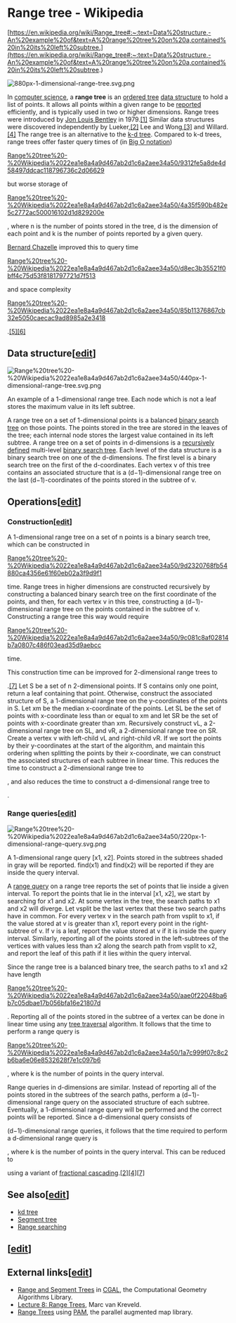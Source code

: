 # Range tree - Wikipedia

[https://en.wikipedia.org/wiki/Range_tree#:~:text=Data%20structure,-An%20example%20of&text=A%20range%20tree%20on%20a,contained%20in%20its%20left%20subtree.](https://en.wikipedia.org/wiki/Range_tree#:~:text=Data%20structure,-An%20example%20of&text=A%20range%20tree%20on%20a,contained%20in%20its%20left%20subtree.)

![880px-1-dimensional-range-tree.svg.png](880px-1-dimensional-range-tree.svg.png)

In [computer science](https://en.wikipedia.org/wiki/Computer_science), a **range tree** is an [ordered tree](https://en.wikipedia.org/wiki/Ordered_tree_data_structure) [data structure](https://en.wikipedia.org/wiki/Data_structure) to hold a list of points. It allows all points within a given range to be [reported](https://en.wikipedia.org/wiki/Range_query) efficiently, and is typically used in two or higher dimensions. Range trees were introduced by [Jon Louis Bentley](https://en.wikipedia.org/wiki/Jon_Louis_Bentley) in 1979.[[1]](https://en.wikipedia.org/wiki/Range_tree) Similar data structures were discovered independently by Lueker,[[2]](https://en.wikipedia.org/wiki/Range_tree) Lee and Wong,[[3]](https://en.wikipedia.org/wiki/Range_tree) and Willard.[[4]](https://en.wikipedia.org/wiki/Range_tree) The range tree is an alternative to the [k-d tree](https://en.wikipedia.org/wiki/K-d_tree). Compared to k-d trees, range trees offer faster query times of (in [Big O notation](https://en.wikipedia.org/wiki/Big_O_notation))

[Range%20tree%20-%20Wikipedia%2022ea1e8a4a9d467ab2d1c6a2aee34a50/9312fe5a8de4d58497ddcac118796736c2d06629](9312fe5a8de4d58497ddcac118796736c2d06629)

but worse storage of

[Range%20tree%20-%20Wikipedia%2022ea1e8a4a9d467ab2d1c6a2aee34a50/4a35f590b482e5c2772ac500016102d1d829200e](4a35f590b482e5c2772ac500016102d1d829200e)

, where n is the number of points stored in the tree, d is the dimension of each point and k is the number of points reported by a given query.

[Bernard Chazelle](https://en.wikipedia.org/wiki/Bernard_Chazelle) improved this to query time

[Range%20tree%20-%20Wikipedia%2022ea1e8a4a9d467ab2d1c6a2aee34a50/d8ec3b35521f0bff4c75d53f8181797721d7f513](d8ec3b35521f0bff4c75d53f8181797721d7f513)

and space complexity

[Range%20tree%20-%20Wikipedia%2022ea1e8a4a9d467ab2d1c6a2aee34a50/85b11376867cb32e5050caecac9ad8985a2e3418](85b11376867cb32e5050caecac9ad8985a2e3418)

.[[5][6]](https://en.wikipedia.org/wiki/Range_tree)

## Data structure[[edit](https://en.wikipedia.org/w/index.php?title=Range_tree&action=edit&section=1)]

![Range%20tree%20-%20Wikipedia%2022ea1e8a4a9d467ab2d1c6a2aee34a50/440px-1-dimensional-range-tree.svg.png](440px-1-dimensional-range-tree.svg.png)

An example of a 1-dimensional range tree. Each node which is not a leaf stores the maximum value in its left subtree.

A range tree on a set of 1-dimensional points is a balanced [binary search tree](https://en.wikipedia.org/wiki/Binary_search_tree) on those points. The points stored in the tree are stored in the leaves of the tree; each internal node stores the largest value contained in its left subtree. A range tree on a set of points in d-dimensions is a [recursively defined](https://en.wikipedia.org/wiki/Recursive_data_type) multi-level [binary search tree](https://en.wikipedia.org/wiki/Binary_search_tree). Each level of the data structure is a binary search tree on one of the d-dimensions. The first level is a binary search tree on the first of the d-coordinates. Each vertex v of this tree contains an associated structure that is a (d−1)-dimensional range tree on the last (d−1)-coordinates of the points stored in the subtree of v.

## Operations[[edit](https://en.wikipedia.org/w/index.php?title=Range_tree&action=edit&section=2)]

### Construction[[edit](https://en.wikipedia.org/w/index.php?title=Range_tree&action=edit&section=3)]

A 1-dimensional range tree on a set of n points is a binary search tree, which can be constructed in

[Range%20tree%20-%20Wikipedia%2022ea1e8a4a9d467ab2d1c6a2aee34a50/9d2320768fb54880ca4356e61f60eb02a3f9d9f1](9d2320768fb54880ca4356e61f60eb02a3f9d9f1)

time. Range trees in higher dimensions are constructed recursively by constructing a balanced binary search tree on the first coordinate of the points, and then, for each vertex v in this tree, constructing a (d−1)-dimensional range tree on the points contained in the subtree of v. Constructing a range tree this way would require

[Range%20tree%20-%20Wikipedia%2022ea1e8a4a9d467ab2d1c6a2aee34a50/9c081c8af02814b7a0807c486f03ead35d9aebcc](9c081c8af02814b7a0807c486f03ead35d9aebcc)

time.

This construction time can be improved for 2-dimensional range trees to

.[[7]](https://en.wikipedia.org/wiki/Range_tree) Let S be a set of n 2-dimensional points. If S contains only one point, return a leaf containing that point. Otherwise, construct the associated structure of S, a 1-dimensional range tree on the y-coordinates of the points in S. Let xm be the median x-coordinate of the points. Let SL be the set of points with x-coordinate less than or equal to xm and let SR be the set of points with x-coordinate greater than xm. Recursively construct vL, a 2-dimensional range tree on SL, and vR, a 2-dimensional range tree on SR. Create a vertex v with left-child vL and right-child vR. If we sort the points by their y-coordinates at the start of the algorithm, and maintain this ordering when splitting the points by their x-coordinate, we can construct the associated structures of each subtree in linear time. This reduces the time to construct a 2-dimensional range tree to

, and also reduces the time to construct a d-dimensional range tree to

.

### Range queries[[edit](https://en.wikipedia.org/w/index.php?title=Range_tree&action=edit&section=4)]

![Range%20tree%20-%20Wikipedia%2022ea1e8a4a9d467ab2d1c6a2aee34a50/220px-1-dimensional-range-query.svg.png](220px-1-dimensional-range-query.svg.png)

A 1-dimensional range query [x1, x2]. Points stored in the subtrees shaded in gray will be reported. find(x1) and find(x2) will be reported if they are inside the query interval.

A [range query](https://en.wikipedia.org/wiki/Range_query_(data_structures)) on a range tree reports the set of points that lie inside a given interval. To report the points that lie in the interval [x1, x2], we start by searching for x1 and x2. At some vertex in the tree, the search paths to x1 and x2 will diverge. Let vsplit be the last vertex that these two search paths have in common. For every vertex v in the search path from vsplit to x1, if the value stored at v is greater than x1, report every point in the right-subtree of v. If v is a leaf, report the value stored at v if it is inside the query interval. Similarly, reporting all of the points stored in the left-subtrees of the vertices with values less than x2 along the search path from vsplit to x2, and report the leaf of this path if it lies within the query interval.

Since the range tree is a balanced binary tree, the search paths to x1 and x2 have length

[Range%20tree%20-%20Wikipedia%2022ea1e8a4a9d467ab2d1c6a2aee34a50/aae0f22048ba6b7c05dbae17b056bfa16e21807d](aae0f22048ba6b7c05dbae17b056bfa16e21807d)

. Reporting all of the points stored in the subtree of a vertex can be done in linear time using any [tree traversal](https://en.wikipedia.org/wiki/Tree_traversal) algorithm. It follows that the time to perform a range query is

[Range%20tree%20-%20Wikipedia%2022ea1e8a4a9d467ab2d1c6a2aee34a50/1a7c999f07c8c2b6ba6e06e8532628f7e1c097b6](1a7c999f07c8c2b6ba6e06e8532628f7e1c097b6)

, where k is the number of points in the query interval.

Range queries in d-dimensions are similar. Instead of reporting all of the points stored in the subtrees of the search paths, perform a (d−1)-dimensional range query on the associated structure of each subtree. Eventually, a 1-dimensional range query will be performed and the correct points will be reported. Since a d-dimensional query consists of

(d−1)-dimensional range queries, it follows that the time required to perform a d-dimensional range query is

, where k is the number of points in the query interval. This can be reduced to

using a variant of [fractional cascading](https://en.wikipedia.org/wiki/Fractional_cascading).[[2][4][7]](https://en.wikipedia.org/wiki/Range_tree)

## See also[[edit](https://en.wikipedia.org/w/index.php?title=Range_tree&action=edit&section=5)]

- [kd tree](https://en.wikipedia.org/wiki/K-d_tree)
- [Segment tree](https://en.wikipedia.org/wiki/Segment_tree)
- [Range searching](https://en.wikipedia.org/wiki/Range_searching)

## [[edit](https://en.wikipedia.org/w/index.php?title=Range_tree&action=edit&section=6)]

## External links[[edit](https://en.wikipedia.org/w/index.php?title=Range_tree&action=edit&section=7)]

- [Range and Segment Trees](https://www.cgal.org/Manual/latest/doc_html/cgal_manual/SearchStructures/Chapter_main.html) in [CGAL](https://en.wikipedia.org/wiki/CGAL), the Computational Geometry Algorithms Library.
- [Lecture 8: Range Trees](http://www.cs.uu.nl/docs/vakken/ga/2019/slides/slides5b.pdf), Marc van Kreveld.
- [Range Trees](https://github.com/syhlalala/PAM/tree/master/range_query) using [PAM](https://en.wikipedia.org/wiki/PAM_library), the parallel augmented map library.